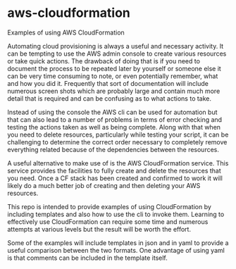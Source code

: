 # aws-cloudformation
Examples of using AWS CloudFormation

Automating cloud provisioning is always a useful and necessary activity.
It can be tempting to use the AWS admin console to create various resources or take quick actions.
The drawback of doing that is if you need to document the process to be repeated later by yourself
or someone else it can be very time consuming to note, or even potentially remember, what and how you did it.
Frequently that sort of documentation will include numerous screen shots which are probably large and contain
much more detail that is required and can be confusing as to what actions to take.

Instead of using the console the AWS cli can be used for automation but that can also lead to a number of problems
in terms of error checking and testing the actions taken as well as being complete.
Along with that when you need to delete resources, particularly while testing your script,
it can be challenging to determine the correct order
necessary to completely remove everything related because of the dependencies between the resources.

A useful alternative to make use of is the AWS CloudFormation service.
This service provides the facilities to fully create and delete the resources that you need.
Once a CF stack has been created and confirmed to work it will likely do a much better job of creating and then deleting
your AWS resources.

This repo is intended to provide examples of using CloudFormation by including templates and also how to use the cli to invoke them.
Learning to effectively use CloudFormation can require some time and numerous attempts at various levels but the result
will be worth the effort.

Some of the examples will include templates in json and in yaml to provide
a useful comparison between the two formats.
One advantage of using yaml is that comments can be included in the template itself.




